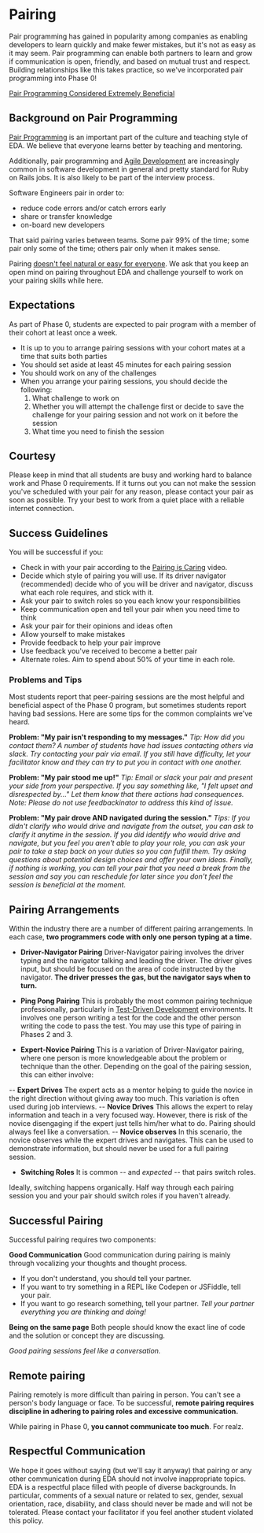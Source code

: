 # Pairing

Pair programming has gained in popularity among companies as enabling developers to learn quickly and make fewer mistakes, but it's not as easy as it may seem. Pair programming can enable both partners to learn and grow if communication is open, friendly, and based on mutual trust and respect. Building relationships like this takes practice, so we've incorporated pair programming into Phase 0!


[Pair Programming Considered Extremely Beneficial](http://techcrunch.com/2012/03/17/pair-programming-considered-extremely-beneficial/)

## Background on Pair Programming

[Pair Programming](http://en.wikipedia.org/wiki/Pair_programming) is an important part of the culture and teaching style of EDA.  We believe that everyone learns better by teaching and mentoring.

Additionally, pair programming and [Agile Development](http://en.wikipedia.org/wiki/Agile_software_development) are increasingly common in software development in general and pretty standard for Ruby on Rails jobs.  It is also likely to be part of the interview process.

Software Engineers pair in order to:

* reduce code errors and/or catch errors early
* share or transfer knowledge
* on-board new developers

That said pairing varies between teams.  Some pair 99% of the time; some pair only some of the time; others pair only when it makes sense.

Pairing [doesn't feel natural or easy for everyone](http://blogs.atlassian.com/2009/06/pair_programming_is_kryptonite/). We ask that you keep an open mind on pairing throughout EDA and challenge yourself to work on your pairing skills while here.

## Expectations

As part of Phase 0, students are expected to pair program with a member of their cohort at least once a week.

* It is up to you to arrange pairing sessions with your cohort mates at a time that suits both parties
* You should set aside at least 45 minutes for each pairing session
* You should work on any of the challenges
* When you arrange your pairing sessions, you should decide the following:
  1. What challenge to work on
  2. Whether you will attempt the challenge first or decide to save the challenge for your pairing session and not work on it before the session
  3. What time you need to finish the session


## Courtesy

Please keep in mind that all students are busy and working hard to balance work and Phase 0 requirements. If it turns out you can not make the session you've scheduled with your pair for any reason, please contact your pair as soon as possible. Try your best to work from a quiet place with a reliable internet connection.


## Success Guidelines

You will be successful if you:

  - Check in with your pair according to the [Pairing is Caring](http://vimeo.com/76662569) video.
  - Decide which style of pairing you will use. If its driver navigator (recommended) decide who of you will be driver and navigator, discuss what each role requires, and stick with it.
  - Ask your pair to switch roles so you each know your responsibilities
  - Keep communication open and tell your pair when you need time to think
  - Ask your pair for their opinions and ideas often
  - Allow yourself to make mistakes
  - Provide feedback to help your pair improve
  - Use feedback you've received to become a better pair
  - Alternate roles. Aim to spend about 50% of your time in each role.


### Problems and Tips

Most students report that peer-pairing sessions are the most helpful and beneficial aspect of the Phase 0 program, but sometimes students report having bad sessions. Here are some tips for the common complaints we've heard.

**Problem: "My pair isn't responding to my messages."**
*Tip: How did you contact them? A number of students have had issues contacting others via slack. Try contacting your pair via email. If you still have difficulty, let your facilitator know and they can try to put you in contact with one another.*

**Problem: "My pair stood me up!"**
*Tip: Email or slack your pair and present your side from your perspective. If you say something like, "I felt upset and disrespected by..." Let them know that there actions had consequences. Note: Please do not use feedbackinator to address this kind of issue.*

**Problem: "My pair drove AND navigated during the session."**
*Tips: If you didn't clarify who would drive and navigate from the outset, you can ask to clarify it anytime in the session. If you did identify who would drive and navigate, but you feel you aren't able to play your role, you can ask your pair to take a step back on your duties so you can fulfill them. Try asking questions about potential design choices and offer your own ideas. Finally, if nothing is working, you can tell your pair that you need a break from the session and say you can reschedule for later since you don't feel the session is beneficial at the moment.*


## Pairing Arrangements

Within the industry there are a number of different pairing arrangements.  In each case, **two programmers code with only one person typing at a time.**

- **Driver-Navigator Pairing**
Driver-Navigator pairing involves the driver typing and the navigator talking and leading the driver.  The driver gives input, but should be focused on the area of code instructed by the navigator.  **The driver presses the gas, but the navigator says when to turn.**

- **Ping Pong Pairing**
This is probably the most common pairing technique professionally, particularly in [Test-Driven Development](http://en.wikipedia.org/wiki/Test-driven_development) environments. It involves one person writing a test for the code and the other person writing the code to pass the test.  You may use this type of pairing in Phases 2 and 3.

- **Expert-Novice Pairing**
This is a variation of Driver-Navigator pairing, where one person is more knowledgeable about the problem or technique than the other. Depending on the goal of the pairing session, this can either involve:

-- **Expert Drives** The expert acts as a mentor helping to guide the novice in the right direction without giving away too much.  This variation is often used during job interviews.
-- **Novice Drives** This allows the expert to relay information and teach in a very focused way.  However, there is risk of the novice disengaging if the expert just tells him/her what to do.  Pairing should always feel like a conversation.
-- **Novice observes** In this scenario, the novice observes while the expert drives and navigates.  This can be used to demonstrate information, but should never be used for a full pairing session.

- **Switching Roles**
It is common -- and *expected* -- that pairs switch roles.

Ideally, switching happens organically.
Half way through each pairing session you and your pair should switch roles if you haven't already.


## Successful Pairing

Successful pairing requires two components:

**Good Communication**
Good communication during pairing is mainly through vocalizing your thoughts and thought process.
- If you don't understand, you should tell your partner.
- If you want to try something in a REPL like Codepen or JSFiddle, tell your pair.
- If you want to go research something, tell your partner.
*Tell your partner everything you are thinking and doing!*

**Being on the same page**
Both people should know the exact line of code and the solution or concept they are discussing.

*Good pairing sessions feel like a conversation.*


## Remote pairing

Pairing remotely is more difficult than pairing in person.  You can't see a person's body language or face.  To be successful, **remote pairing requires discipline in adhering to pairing roles and excessive communication.**

While pairing in Phase 0, **you cannot communicate too much**.  For realz.

## Respectful Communication

We hope it goes without saying (but we'll say it anyway) that pairing or any other communication during EDA should not involve inappropriate topics.  EDA is a respectful place filled with people of diverse backgrounds.  In particular, comments of a sexual nature or related to sex, gender, sexual orientation, race, disability, and class should never be made and will not be tolerated.  Please contact your facilitator if you feel another student violated this policy.

